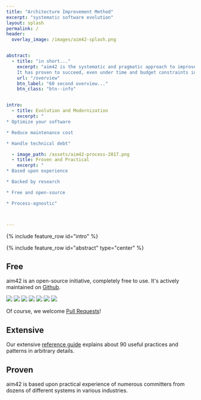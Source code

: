 ```yaml
---
title: "Architecture Improvement Method"
excerpt: "systematic software evolution"
layout: splash
permalink: /
header:
  overlay_image: /images/aim42-splash.png


abstract:
  - title: "in short..."
    excerpt: "aim42 is the systematic and pragmatic approach to improve software systems and architectures, using established practices and patterns.<br>
    It has proven to succeed, even under time and budget constraints in various industries. "
    url: "/overview"
    btn_label: "60 second overview..."
    btn_class: "btn--info"


intro:
  - title: Evolution and Modernization
    excerpt: "
* Optimize your software

* Reduce maintenance cost

* Handle technical debt"

  - image_path: /assets/aim42-process-2017.png
  - title: Proven and Practical
    excerpt: "
* Based upon experience

* Backed by research

* Free and open-source

* Process-agnostic"



---
```


{% include feature_row id="intro"  %}

{% include feature_row id="abstract" type="center" %}




## Free

aim42 is an open-source initiative, completely free to use. It's
actively maintained on [Github](https://github.com/aim42/aim42).

[![](http://img.shields.io/travis/aim42/aim42/master.svg)](https://travis-ci.org/aim42/aim42)
[![](https://img.shields.io/github/issues/aim42/aim42.svg)](https://github.com/aim42/aim42/issues)
[![](https://badge.waffle.io/aim42/aim42.png?label=bug&title=bugs)](https://github.com/aim42/aim42/issues)
[![](https://img.shields.io/github/issues-closed-raw/aim42/aim42.svg)](https://github.com/aim42/aim42/issues)
[![](https://img.shields.io/github/stars/aim42/aim42.svg)](https://github.com/aim42/aim42/stargazers)
[![](https://img.shields.io/github/contributors/aim42/aim42.svg)](https://github.com/aim42/aim42/graphs/contributors)
[![](https://img.shields.io/twitter/follow/arc_improve42.svg?style=social&label=Followers)](https://twitter.com/arc_improve42)

Of course, we welcome [Pull Requests](https://github.com/aim42/aim42/pulls)!

## Extensive

Our extensive [reference guide](http://aim42.github.io) explains about 90 useful
practices and patterns in arbitrary details.


## Proven
aim42 is based upon practical experience of numerous committers
from dozens of different systems in various industries.
